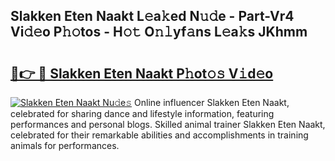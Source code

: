 ## Slakken Eten Naakt L𝚎a𝚔ed N𝚞𝚍e - Part-Vr4 Vi𝚍𝚎o P𝚑𝚘tos - H𝚘𝚝 O𝚗𝚕yf𝚊ns L𝚎a𝚔s JKhmm

# <h2><a href="http://kf0isgp.oniu.top/?m=Slakken+Eten+Naakt">🔗👉 🔴 Slakken Eten Naakt P𝚑ot𝚘𝚜 V𝚒d𝚎o</a></h2>

[![Slakken Eten Naakt Nu𝚍e𝚜](https://i.imgur.com/0qMVB7G.gif)](http://kf0isgp.oniu.top/?m=Slakken+Eten+Naakt)
Online influencer Slakken Eten Naakt, celebrated for sharing dance and lifestyle information, featuring performances and personal blogs. Skilled animal trainer Slakken Eten Naakt, celebrated for their remarkable abilities and accomplishments in training animals for performances.  
